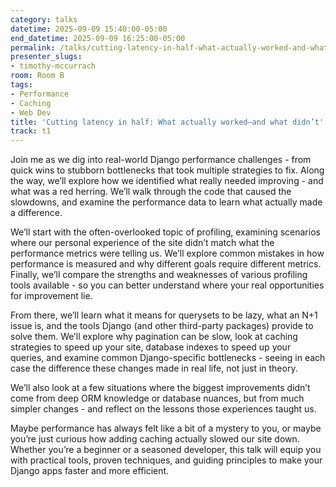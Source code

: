 ```yaml
---
category: talks
datetime: 2025-09-09 15:40:00-05:00
end_datetime: 2025-09-09 16:25:00-05:00
permalink: /talks/cutting-latency-in-half-what-actually-worked-and-what-didnt/
presenter_slugs:
- timothy-mccurrach
room: Room B
tags:
- Performance
- Caching
- Web Dev
title: 'Cutting latency in half: What actually worked—and what didn’t'
track: t1
---
```


Join me as we dig into real-world Django performance challenges - from quick wins to stubborn bottlenecks that took multiple strategies to fix. Along the way, we’ll explore how we identified what really needed improving - and what was a red herring. We’ll walk through the code that caused the slowdowns, and examine the performance data to learn what actually made a difference.

We’ll start with the often-overlooked topic of profiling, examining scenarios where our personal experience of the site didn’t match what the performance metrics were telling us. We’ll explore common mistakes in how performance is measured and why different goals require different metrics. Finally, we’ll compare the strengths and weaknesses of various profiling tools available - so you can better understand where your real opportunities for improvement lie.

From there, we’ll learn what it means for querysets to be lazy, what an N+1 issue is, and the tools Django (and other third-party packages) provide to solve them. We’ll explore why pagination can be slow, look at caching strategies to speed up your site, database indexes to speed up your queries, and examine common Django-specific bottlenecks - seeing in each case the difference these changes made in real life, not just in theory.

We’ll also look at a few situations where the biggest improvements didn’t come from deep ORM knowledge or database nuances, but from much simpler changes - and reflect on the lessons those experiences taught us.

Maybe performance has always felt like a bit of a mystery to you, or maybe you’re just curious how adding caching actually slowed our site down. Whether you’re a beginner or a seasoned developer, this talk will equip you with practical tools, proven techniques, and guiding principles to make your Django apps faster and more efficient.
